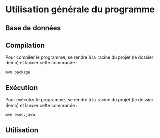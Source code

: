 # Utilisation générale du programme

## Base de données


## Compilation
Pour compiler le programme, se rendre à la racine du projet (le dossier demo) et lancer cette commande :

``` 
mvn package
``` 

## Exécution
Pour exécuter le programme, se rendre à la racine du projet (le dossier demo) et lancer cette commande :
``` 
mvn exec:java
``` 

## Utilisation
